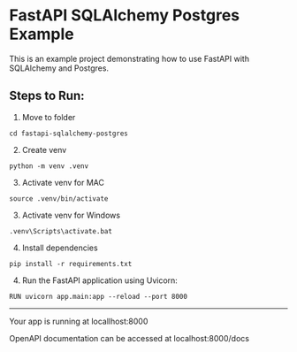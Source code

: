 # FastAPI SQLAlchemy Postgres Example
This is an example project demonstrating how to use FastAPI with SQLAlchemy and Postgres.

## Steps to Run:
1. Move to folder

```
cd fastapi-sqlalchemy-postgres 
```

2. Create venv

```
python -m venv .venv
```

3. Activate venv for MAC

```
source .venv/bin/activate
```

3. Activate venv for Windows

```
.venv\Scripts\activate.bat
```

4. Install dependencies

```
pip install -r requirements.txt
```

4. Run the FastAPI application using Uvicorn:
```
RUN uvicorn app.main:app --reload --port 8000
```
---
Your app is running at locallhost:8000

OpenAPI documentation can be accessed at localhost:8000/docs